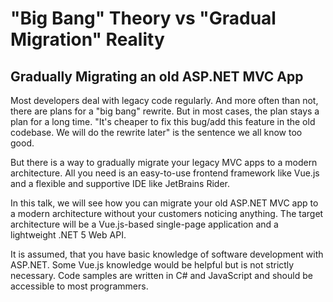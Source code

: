 # "Big Bang" Theory vs "Gradual Migration" Reality
## Gradually Migrating an old ASP.NET MVC App

Most developers deal with legacy code regularly. And more often than not, 
there are plans for a "big bang" rewrite. But in most cases, the plan stays a plan for a long time. 
"It's cheaper to fix this bug/add this feature in the old codebase. We will do the rewrite later" is the sentence we all know too good.

But there is a way to gradually migrate your legacy MVC apps to a modern architecture. 
All you need is an easy-to-use frontend framework like Vue.js and a flexible and supportive IDE like JetBrains Rider.

In this talk, we will see how you can migrate your old ASP.NET MVC app to a modern architecture without your customers noticing anything. 
The target architecture will be a Vue.js-based single-page application and a lightweight .NET 5 Web API.

It is assumed, that you have basic knowledge of software development with ASP.NET. Some Vue.js knowledge would be helpful but is not strictly necessary.
Code samples are written in C# and JavaScript and should be accessible to most programmers. 